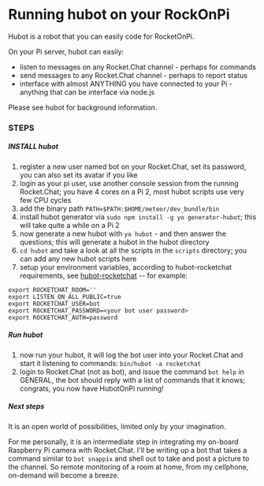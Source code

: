 # Running hubot on your RockOnPi 

Hubot is a robot that you can easily code for RocketOnPi.

On your Pi server, hubot can easily:

* listen to messages on any Rocket.Chat channel - perhaps for commands
* send messages to any Rocket.Chat channel - perhaps to report status
* interface with almost ANYTHING you have connected to your Pi - anything that can be interface via node.js

Please see hubot for background information.


### STEPS

##### INSTALL hubot

1. register a new user named bot on your Rocket.Chat, set its password, you can also set its avatar if you like
1. login as your pi user, use another console session from the running Rocket.Chat;  you have 4 cores on a Pi 2, most hubot scripts use very few CPU cycles
1. add the binary path `PATH=$PATH:$HOME/meteor/dev_bundle/bin`
1. install hubot generator via `sudo npm install -g yo generator-hubot`; this will take quite a while on a Pi 2
1. now generate a new hubot with `yo hubot` - and then answer the questions; this will generate a hubot in the hubot directory
1. `cd hubot` and take a look at all the scripts in the `scripts` directory; you can add any new hubot scripts here
1. setup your environment variables, according to hubot-rocketchat requirements, see [hubot-rocketchat](https://github.com/RocketChat/hubot-rocketchat)   -- for example:
```
export ROCKETCHAT_ROOM=''
export LISTEN_ON_ALL_PUBLIC=true
export ROCKETCHAT_USER=bot
export ROCKETCHAT_PASSWORD=<your bot user password>
export ROCKETCHAT_AUTH=password
```

#####  Run hubot
1.  now run your hubot, it will log the bot user into your Rocket.Chat and start it listening to commands:   `bin/hubot -a rocketchat`
1.  login to Rocket.Chat (not as bot), and issue the command `bot help` in GENERAL,  the bot should reply with a list of commands that it knows;  congrats, you now have HubotOnPi running!


#####  Next steps
It is an open world of possibilities, limited only by your imagination.

For me personally, it is an intermediate step in integrating my on-board Raspberry Pi camera with Rocket.Chat.  I'll be writing up a bot that takes a command similar to `bot snappix`  and shell out to take and post a picture to the channel.    So remote monitoring of a room at home, from my cellphone, on-demand will become a breeze.


